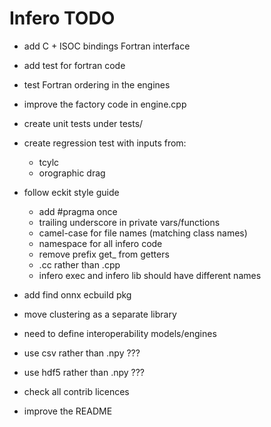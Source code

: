 Infero TODO
===========

* add C + ISOC bindings Fortran interface
* add test for fortran code
* test Fortran ordering in the engines

* improve the factory code in engine.cpp

* create unit tests under tests/
* create regression test with inputs from:
  - tcylc
  - orographic drag

* follow eckit style guide
  - add #pragma once
  - trailing underscore in private vars/functions
  - camel-case for file names (matching class names)
  - namespace for all infero code
  - remove prefix get_ from getters
  - .cc rather than .cpp
  - infero exec and infero lib should have different names

* add find onnx ecbuild pkg

* move clustering as a separate library

* need to define interoperability models/engines

* use csv rather than .npy  ???
* use hdf5 rather than .npy ???

* check all contrib licences

* improve the README
